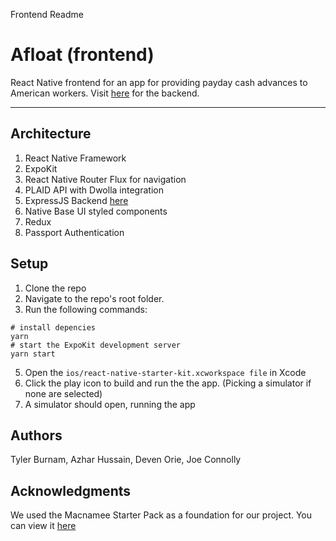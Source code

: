 Frontend Readme


# Afloat (frontend)

React Native frontend for an app for providing payday cash advances to American workers. Visit [here](https://github.com/dartmouth-cs98/19w-quantweb-backend) for the backend.


---


## Architecture

1) React Native Framework
2) ExpoKit
3) React Native Router Flux for navigation
4) PLAID API with Dwolla integration
5) ExpressJS Backend [here](https://github.com/dartmouth-cs98/19w-quantweb-backend)
6) Native Base UI styled components 
7) Redux
8) Passport Authentication 

## Setup

1) Clone the repo
2) Navigate to the repo's root folder. 
3) Run the following commands:
````
# install depencies
yarn
# start the ExpoKit development server
yarn start

````
5) Open the `ios/react-native-starter-kit.xcworkspace file` in Xcode
6) Click the play icon to build and run the the app. (Picking a simulator if none are selected)
7) A simulator should open, running the app


## Authors

Tyler Burnam, Azhar Hussain, Deven Orie, Joe Connolly

## Acknowledgments

We used the Macnamee Starter Pack as a foundation for our project.  You can view it [here](https://github.com/mcnamee/react-native-starter-kit)
